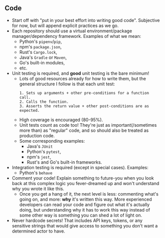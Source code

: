 ## Code

- Start off with "put in your best effort into writing good code". Subjective for now, but will append explicit
  practices as we go.
- Each repository should use a virtual environment/package manager/dependency framework. Examples of what we mean:
  - Python's `pipenv`/`pip`,
  - npm's `package.json`,
  - Rust's `Cargo.lock`,
  - Java's `Gradle` or `Maven`,
  - Go's built-in modules,
  - etc.
- Unit testing is required, and **good** unit testing is the bare minimum!
  - Lots of good resources already for how to write them, but the general structure I follow is that each unit test:
    ```
    1. Sets up arguments + other pre-conditions for a function call.
    2. Calls the function.
    3. Asserts the return value + other post-conditions are as expected.
    ```
  - High coverage is encouraged (80-95%).
  - Unit tests count as code too! They're just as important(/sometimes more than) as "regular" code, and so should also
    be treated as production code.
  - Some corresponding examples:
    - Java's `JUnit`
    - Python's `pytest`,
    - npm's `jest`,
    - Rust's and Go's built-in frameworks.
- Integration testing is required (except in special cases). Examples:
  - Python's `behave`
- Comment your code! Explain something to future-you when you look back at this complex logic you fever-dreamed up and
  won't understand why you wrote it like this.
  - Once you get a hang of it, the next level is less: commenting what's going on, and more: **why** it's written this
    way. More experienced developers can read your code and figure out what it's actually doing, but understanding why
    it has to work this way instead of some other way is something you can shed a lot of light on.
- Never hardcode secrets! That includes API keys, tokens, or any sensitive strings that would give access to something you
  don't want a determined actor to have.

